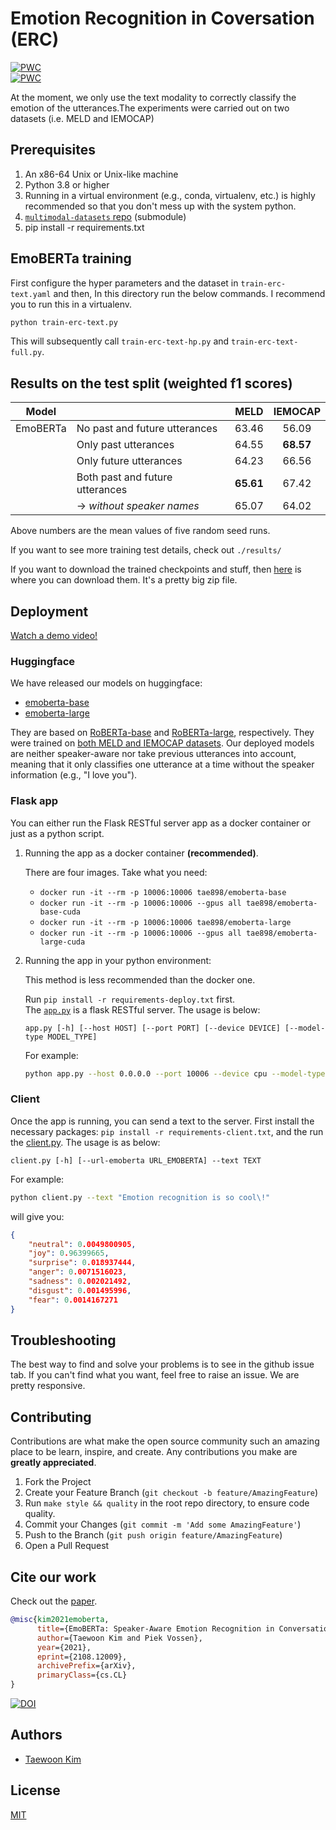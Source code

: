 # Emotion Recognition in Coversation (ERC)

[![PWC](https://img.shields.io/endpoint.svg?url=https://paperswithcode.com/badge/emoberta-speaker-aware-emotion-recognition-in/emotion-recognition-in-conversation-on)](https://paperswithcode.com/sota/emotion-recognition-in-conversation-on?p=emoberta-speaker-aware-emotion-recognition-in)<br>
[![PWC](https://img.shields.io/endpoint.svg?url=https://paperswithcode.com/badge/emoberta-speaker-aware-emotion-recognition-in/emotion-recognition-in-conversation-on-meld)](https://paperswithcode.com/sota/emotion-recognition-in-conversation-on-meld?p=emoberta-speaker-aware-emotion-recognition-in)<br>

At the moment, we only use the text modality to correctly classify the emotion of the utterances.The experiments were carried out on two datasets (i.e. MELD and IEMOCAP)

## Prerequisites

1. An x86-64 Unix or Unix-like machine
1. Python 3.8 or higher
1. Running in a virtual environment (e.g., conda, virtualenv, etc.) is highly recommended so that you don't mess up with the system python.
1. [`multimodal-datasets` repo](https://github.com/tae898/multimodal-datasets) (submodule)
1. pip install -r requirements.txt

## EmoBERTa training

First configure the hyper parameters and the dataset in `train-erc-text.yaml` and then,
In this directory run the below commands. I recommend you to run this in a virtualenv.

```sh
python train-erc-text.py
```

This will subsequently call `train-erc-text-hp.py` and `train-erc-text-full.py`.

## Results on the test split (weighted f1 scores)

| Model    |                                 |   MELD    |  IEMOCAP  |
| -------- | ------------------------------- | :-------: | :-------: |
| EmoBERTa | No past and future utterances   |   63.46   |   56.09   |
|          | Only past utterances            |   64.55   | **68.57** |
|          | Only future utterances          |   64.23   |   66.56   |
|          | Both past and future utterances | **65.61** |   67.42   |
|          | → *without speaker names*       |   65.07   |   64.02   |

Above numbers are the mean values of five random seed runs.

If you want to see more training test details, check out `./results/`

If you want to download the trained checkpoints and stuff, then [here](https://surfdrive.surf.nl/files/index.php/s/khREwk4MUI7MSnO/download) is where you can download them. It's a pretty big zip file.

## Deployment

[Watch a demo video!](https://youtu.be/qbr7fNd6J28)

### Huggingface

We have released our models on huggingface:

- [emoberta-base](https://huggingface.co/tae898/emoberta-base)
- [emoberta-large](https://huggingface.co/tae898/emoberta-large)

They are based on [RoBERTa-base](https://huggingface.co/roberta-base) and [RoBERTa-large](https://huggingface.co/roberta-large), respectively. They were trained on [both MELD and IEMOCAP datasets](utterance-ordered-MELD_IEMOCAP.json). Our deployed models are neither speaker-aware nor take previous utterances into account, meaning that it only classifies one utterance at a time without the speaker information (e.g., "I love you").

### Flask app

You can either run the Flask RESTful server app as a docker container or just as a python script.

1. Running the app as a docker container **(recommended)**.

   There are four images. Take what you need:

   - `docker run -it --rm -p 10006:10006 tae898/emoberta-base`
   - `docker run -it --rm -p 10006:10006 --gpus all tae898/emoberta-base-cuda`
   - `docker run -it --rm -p 10006:10006 tae898/emoberta-large`
   - `docker run -it --rm -p 10006:10006 --gpus all tae898/emoberta-large-cuda`

1. Running the app in your python environment:

   This method is less recommended than the docker one.

   Run `pip install -r requirements-deploy.txt` first.<br>
   The [`app.py`](app.py) is a flask RESTful server. The usage is below:

   ```console
   app.py [-h] [--host HOST] [--port PORT] [--device DEVICE] [--model-type MODEL_TYPE]
   ```

   For example:

   ```sh
   python app.py --host 0.0.0.0 --port 10006 --device cpu --model-type emoberta-base
   ```

### Client

Once the app is running, you can send a text to the server. First install the necessary packages: `pip install -r requirements-client.txt`, and the run the [client.py](client.py). The usage is as below:

```console
client.py [-h] [--url-emoberta URL_EMOBERTA] --text TEXT
```

For example:

```sh
python client.py --text "Emotion recognition is so cool\!"
```

will give you:

```json
{
    "neutral": 0.0049800905,
    "joy": 0.96399665,
    "surprise": 0.018937444,
    "anger": 0.0071516023,
    "sadness": 0.002021492,
    "disgust": 0.001495996,
    "fear": 0.0014167271
}
```

## Troubleshooting

The best way to find and solve your problems is to see in the github issue tab. If you can't find what you want, feel free to raise an issue. We are pretty responsive.

## Contributing

Contributions are what make the open source community such an amazing place to be learn, inspire, and create. Any contributions you make are **greatly appreciated**.

1. Fork the Project
1. Create your Feature Branch (`git checkout -b feature/AmazingFeature`)
1. Run `make style && quality` in the root repo directory, to ensure code quality.
1. Commit your Changes (`git commit -m 'Add some AmazingFeature'`)
1. Push to the Branch (`git push origin feature/AmazingFeature`)
1. Open a Pull Request

## Cite our work

Check out the [paper](https://arxiv.org/abs/2108.12009).

```bibtex
@misc{kim2021emoberta,
      title={EmoBERTa: Speaker-Aware Emotion Recognition in Conversation with RoBERTa}, 
      author={Taewoon Kim and Piek Vossen},
      year={2021},
      eprint={2108.12009},
      archivePrefix={arXiv},
      primaryClass={cs.CL}
}
```

[![DOI](https://zenodo.org/badge/328375452.svg)](https://zenodo.org/badge/latestdoi/328375452)<br>

## Authors

- [Taewoon Kim](https://taewoonkim.com/)

## License

[MIT](https://choosealicense.com/licenses/mit/)
